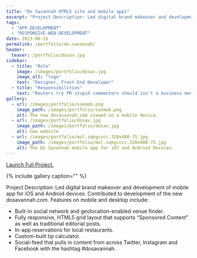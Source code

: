 ```yaml
---
title: "Do Savannah HTML5 site and mobile apps"
excerpt: "Project Description: Led digital brand makeover and development of mobile app for iOS and Android devices."
tags: 
  - "APP-DEVELOPMENT"
  - "RESPONSIVE-WEB-DEVELOPMENT"
date: 2013-06-16
permalink: /portfolio/do-savannah/
header:
  teaser: /portfolio/dosav.jpg
sidebar:
  - title: "Role"
    image: /images/portfolio/dosav.jpg
    image_alt: "logo"
    text: "Designer, Front-End Developer"
  - title: "Responsibilities"
    text: "Reuters try PR stupid commenters should isn't a business model"
gallery:
  - url: /images/portfolio/savmob.png
    image_path: /images/portfolio/savmob.png
    alt: The new dosavannah.com viewed on a mobile device.
  - url: /images/portfolio/dosav.jpg
    image_path: /images/portfolio/dosav.jpg
    alt: new website
  - url: /images/portfolio/mzl.sqkgcncc.320x480-75.jpg
    image_path: /images/portfolio/mzl.sqkgcncc.320x480-75.jpg
    alt: The Do Savannah mobile app for iOS and Android Devices.
---
```


[Launch Full Project.](http://dosavannah.com/)

{% include gallery caption="" %}

Project Description: Led digital brand makeover and development of mobile app for iOS and Android devices. Contributed to development of the new dosavannah.com. Features on mobile and desktop include:

- Built-in social network and geolocation-enabled venue finder.
- Fully responsive, HTML5 grid layout that supports “Sponsored Content” as well as traditional editorial posts.
- In-app reservations for local restaurants.
- Custom-built tip calculator.
- Social-feed that pulls in content from across Twitter, Instagram and Facebook with the hashtag #dosavannah.
